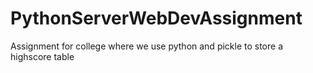 # PythonServerWebDevAssignment
Assignment for college where we use python and pickle to store a highscore table
